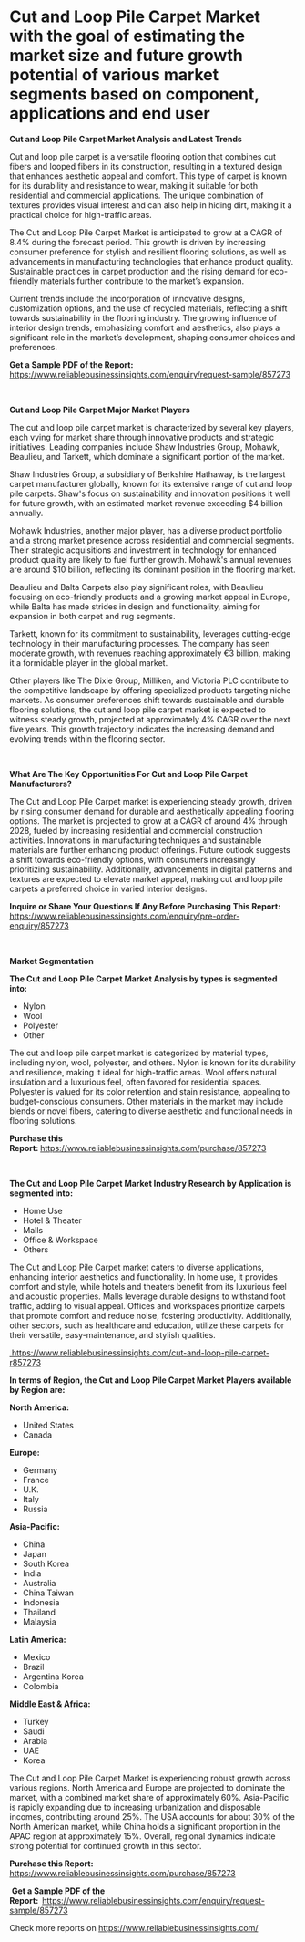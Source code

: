 <p><h1>Cut and Loop Pile Carpet Market with the goal of estimating the market size and future growth potential of various market segments based on component, applications and end user</h1></p><p><strong>Cut and Loop Pile Carpet Market Analysis and Latest Trends</strong></p>
<p><p>Cut and loop pile carpet is a versatile flooring option that combines cut fibers and looped fibers in its construction, resulting in a textured design that enhances aesthetic appeal and comfort. This type of carpet is known for its durability and resistance to wear, making it suitable for both residential and commercial applications. The unique combination of textures provides visual interest and can also help in hiding dirt, making it a practical choice for high-traffic areas.</p><p>The Cut and Loop Pile Carpet Market is anticipated to grow at a CAGR of 8.4% during the forecast period. This growth is driven by increasing consumer preference for stylish and resilient flooring solutions, as well as advancements in manufacturing technologies that enhance product quality. Sustainable practices in carpet production and the rising demand for eco-friendly materials further contribute to the market’s expansion. </p><p>Current trends include the incorporation of innovative designs, customization options, and the use of recycled materials, reflecting a shift towards sustainability in the flooring industry. The growing influence of interior design trends, emphasizing comfort and aesthetics, also plays a significant role in the market’s development, shaping consumer choices and preferences.</p></p>
<p><strong>Get a Sample PDF of the Report:&nbsp;</strong> <a href="https://www.reliablebusinessinsights.com/enquiry/request-sample/857273?utm_campaign=2220&utm_medium=2&utm_source=Github&utm_content=ia&utm_term=07022025&utm_id=cut-and-loop-pile-carpet">https://www.reliablebusinessinsights.com/enquiry/request-sample/857273</a></p>
<p>&nbsp;</p>
<p><strong>Cut and Loop Pile Carpet Major Market Players</strong></p>
<p><p>The cut and loop pile carpet market is characterized by several key players, each vying for market share through innovative products and strategic initiatives. Leading companies include Shaw Industries Group, Mohawk, Beaulieu, and Tarkett, which dominate a significant portion of the market.</p><p>Shaw Industries Group, a subsidiary of Berkshire Hathaway, is the largest carpet manufacturer globally, known for its extensive range of cut and loop pile carpets. Shaw's focus on sustainability and innovation positions it well for future growth, with an estimated market revenue exceeding $4 billion annually.</p><p>Mohawk Industries, another major player, has a diverse product portfolio and a strong market presence across residential and commercial segments. Their strategic acquisitions and investment in technology for enhanced product quality are likely to fuel further growth. Mohawk's annual revenues are around $10 billion, reflecting its dominant position in the flooring market.</p><p>Beaulieu and Balta Carpets also play significant roles, with Beaulieu focusing on eco-friendly products and a growing market appeal in Europe, while Balta has made strides in design and functionality, aiming for expansion in both carpet and rug segments.</p><p>Tarkett, known for its commitment to sustainability, leverages cutting-edge technology in their manufacturing processes. The company has seen moderate growth, with revenues reaching approximately €3 billion, making it a formidable player in the global market.</p><p>Other players like The Dixie Group, Milliken, and Victoria PLC contribute to the competitive landscape by offering specialized products targeting niche markets. As consumer preferences shift towards sustainable and durable flooring solutions, the cut and loop pile carpet market is expected to witness steady growth, projected at approximately 4% CAGR over the next five years. This growth trajectory indicates the increasing demand and evolving trends within the flooring sector.</p></p>
<p>&nbsp;</p>
<p><strong>What Are The Key Opportunities For Cut and Loop Pile Carpet Manufacturers?</strong></p>
<p><p>The Cut and Loop Pile Carpet market is experiencing steady growth, driven by rising consumer demand for durable and aesthetically appealing flooring options. The market is projected to grow at a CAGR of around 4% through 2028, fueled by increasing residential and commercial construction activities. Innovations in manufacturing techniques and sustainable materials are further enhancing product offerings. Future outlook suggests a shift towards eco-friendly options, with consumers increasingly prioritizing sustainability. Additionally, advancements in digital patterns and textures are expected to elevate market appeal, making cut and loop pile carpets a preferred choice in varied interior designs.</p></p>
<p><strong>Inquire or Share Your Questions If Any Before Purchasing This Report:</strong> <a href="https://www.reliablebusinessinsights.com/enquiry/pre-order-enquiry/857273?utm_campaign=2220&utm_medium=2&utm_source=Github&utm_content=ia&utm_term=07022025&utm_id=cut-and-loop-pile-carpet">https://www.reliablebusinessinsights.com/enquiry/pre-order-enquiry/857273</a></p>
<p>&nbsp;</p>
<p><strong>Market Segmentation</strong></p>
<p><strong>The Cut and Loop Pile Carpet Market Analysis by types is segmented into:</strong></p>
<p><ul><li>Nylon</li><li>Wool</li><li>Polyester</li><li>Other</li></ul></p>
<p><p>The cut and loop pile carpet market is categorized by material types, including nylon, wool, polyester, and others. Nylon is known for its durability and resilience, making it ideal for high-traffic areas. Wool offers natural insulation and a luxurious feel, often favored for residential spaces. Polyester is valued for its color retention and stain resistance, appealing to budget-conscious consumers. Other materials in the market may include blends or novel fibers, catering to diverse aesthetic and functional needs in flooring solutions.</p></p>
<p><strong>Purchase this Report:&nbsp;</strong><a href="https://www.reliablebusinessinsights.com/purchase/857273?utm_campaign=2220&utm_medium=2&utm_source=Github&utm_content=ia&utm_term=07022025&utm_id=cut-and-loop-pile-carpet">https://www.reliablebusinessinsights.com/purchase/857273</a></p>
<p>&nbsp;</p>
<p><strong>The Cut and Loop Pile Carpet Market Industry Research by Application is segmented into:</strong></p>
<p><ul><li>Home Use</li><li>Hotel & Theater</li><li>Malls</li><li>Office & Workspace</li><li>Others</li></ul></p>
<p><p>The Cut and Loop Pile Carpet market caters to diverse applications, enhancing interior aesthetics and functionality. In home use, it provides comfort and style, while hotels and theaters benefit from its luxurious feel and acoustic properties. Malls leverage durable designs to withstand foot traffic, adding to visual appeal. Offices and workspaces prioritize carpets that promote comfort and reduce noise, fostering productivity. Additionally, other sectors, such as healthcare and education, utilize these carpets for their versatile, easy-maintenance, and stylish qualities.</p></p>
<p><a href="https://www.reliablebusinessinsights.com/cut-and-loop-pile-carpet-r857273?utm_campaign=2220&utm_medium=2&utm_source=Github&utm_content=ia&utm_term=07022025&utm_id=cut-and-loop-pile-carpet">&nbsp;https://www.reliablebusinessinsights.com/cut-and-loop-pile-carpet-r857273</a></p>
<p><strong>In terms of Region, the Cut and Loop Pile Carpet Market Players available by Region are:</strong></p>
<p>
    <p> <strong> North America: </strong>
        <ul>
            <li>United States</li>
            <li>Canada</li>
        </ul>
        </p> 
    <p> <strong> Europe: </strong>
        <ul>
            <li>Germany</li>
            <li>France</li>
            <li>U.K.</li>
            <li>Italy</li>
            <li>Russia</li>
        </ul>
        </p> 
    <p> <strong> Asia-Pacific: </strong>
        <ul>
            <li>China</li>
            <li>Japan</li>
            <li>South Korea</li>
            <li>India</li>
            <li>Australia</li>
            <li>China Taiwan</li>
            <li>Indonesia</li>
            <li>Thailand</li>
            <li>Malaysia</li>
        </ul>
        </p> 
    <p> <strong> Latin America: </strong>
        <ul>
            <li>Mexico</li>
            <li>Brazil</li>
            <li>Argentina Korea</li>
            <li>Colombia</li>
        </ul>
        </p> 
    <p> <strong> Middle East & Africa: </strong>
        <ul>
            <li>Turkey</li>
            <li>Saudi</li>
            <li>Arabia</li>
            <li>UAE</li>
            <li>Korea</li>
        </ul>
    </p>
    </p>
<p><p>The Cut and Loop Pile Carpet Market is experiencing robust growth across various regions. North America and Europe are projected to dominate the market, with a combined market share of approximately 60%. Asia-Pacific is rapidly expanding due to increasing urbanization and disposable incomes, contributing around 25%. The USA accounts for about 30% of the North American market, while China holds a significant proportion in the APAC region at approximately 15%. Overall, regional dynamics indicate strong potential for continued growth in this sector.</p></p>
<p><strong>Purchase this Report: </strong><a href="https://www.reliablebusinessinsights.com/purchase/857273?utm_campaign=2220&utm_medium=2&utm_source=Github&utm_content=ia&utm_term=07022025&utm_id=cut-and-loop-pile-carpet">https://www.reliablebusinessinsights.com/purchase/857273</a></p>
<p>&nbsp;<strong>Get a Sample PDF of the Report:&nbsp;&nbsp;</strong><a href="https://www.reliablebusinessinsights.com/enquiry/request-sample/857273?utm_campaign=2220&utm_medium=2&utm_source=Github&utm_content=ia&utm_term=07022025&utm_id=cut-and-loop-pile-carpet">https://www.reliablebusinessinsights.com/enquiry/request-sample/857273</a></p>
<p><strong></strong></p>
<p>Check more reports on <a href="https://www.reliablebusinessinsights.com/?utm_campaign=2220&utm_medium=2&utm_source=Github&utm_content=ia&utm_term=07022025&utm_id=cut-and-loop-pile-carpet">https://www.reliablebusinessinsights.com/</a></p>